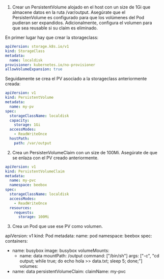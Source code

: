 1. Crear un PersistentVolume alojado en el host con un size de 1Gi que almacene datos en la ruta /var/output. Asegúrate que
el PersistenVolume es configurado para que los volúmenes del Pod pudieran ser expandidos. Adicionalmente, configura el
volumen para que sea reusable si su claim es eliminado.

En primer lugar hay que crear la storageclass:

```yaml
apiVersion: storage.k8s.io/v1
kind: StorageClass
metadata:
  name: localdisk
provisioner: kubernetes.io/no-provisioner
allowVolumeExpansion: true
```
Seguidamente se crea el PV asociado a la storageclass anteriormente creada:

```yaml
apiVersion: v1
kind: PersistentVolume
metadata:
  name: my-pv
spec:
  storageClassName: localdisk
  capacity:
    storage: 1Gi
  accessModes:
    - ReadWriteOnce
  hostPath:
    path: /var/output
```

2. Crea un PersistenVolumeClaim con un size de 100Mi. Asegúrate de que se enlaza con el PV creado anteriormente.

```yaml
apiVersion: v1
kind: PersistentVolumeClaim
metadata:
  name: my-pvc
  namespace: beebox
spec:
  storageClassName: localdisk
  accessModes:
    - ReadWriteOnce
  resources:
    requests:
      storage: 100Mi
```

3. Crea un Pod que use ese PV como volumen.

apiVersion: v1
kind: Pod
metadata:
  name: pod
  namespace: beebox
spec:
  containers:
  - name: busybox
    image: busybox
    volumeMounts:
    - name: data
      mountPath: /output
    command: ["/bin/sh"]
    args: ["-c", "cd output; while true; do echo hola >> data.txt; sleep 5; done;"]
  volumes:
  - name: data
    persistentVolumeClaim:
      claimName: my-pvc